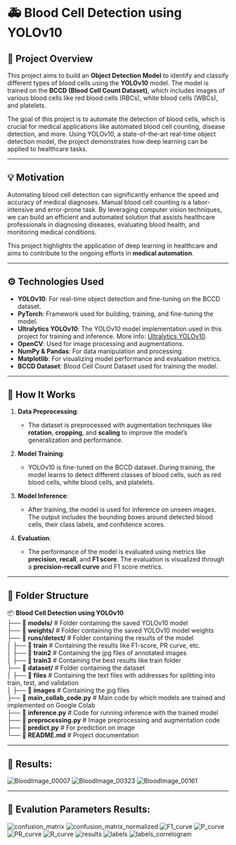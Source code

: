 # 🚑 **Blood Cell Detection using YOLOv10**

## 📖 **Project Overview**
This project aims to build an **Object Detection Model** to identify and classify different types of blood cells using the **YOLOv10** model. The model is trained on the **BCCD (Blood Cell Count Dataset)**, which includes images of various blood cells like red blood cells (RBCs), white blood cells (WBCs), and platelets.

The goal of this project is to automate the detection of blood cells, which is crucial for medical applications like automated blood cell counting, disease detection, and more. Using YOLOv10, a state-of-the-art real-time object detection model, the project demonstrates how deep learning can be applied to healthcare tasks.

---

## 💡 **Motivation**
Automating blood cell detection can significantly enhance the speed and accuracy of medical diagnoses. Manual blood cell counting is a labor-intensive and error-prone task. By leveraging computer vision techniques, we can build an efficient and automated solution that assists healthcare professionals in diagnosing diseases, evaluating blood health, and monitoring medical conditions.

This project highlights the application of deep learning in healthcare and aims to contribute to the ongoing efforts in **medical automation**.

---

## ⚙️ **Technologies Used**
- **YOLOv10**: For real-time object detection and fine-tuning on the BCCD dataset.
- **PyTorch**: Framework used for building, training, and fine-tuning the model.
- **Ultralytics YOLOv10**: The YOLOv10 model implementation used in this project for training and inference. More info: [Ultralytics YOLOv10](https://github.com/ultralytics/yolov5).
- **OpenCV**: Used for image processing and augmentations.
- **NumPy & Pandas**: For data manipulation and processing.
- **Matplotlib**: For visualizing model performance and evaluation metrics.
- **BCCD Dataset**: Blood Cell Count Dataset used for training the model.

---

## 🚀 **How It Works**

1. **Data Preprocessing**:
   - The dataset is preprocessed with augmentation techniques like **rotation**, **cropping**, and **scaling** to improve the model’s generalization and performance.
   
2. **Model Training**:
   - YOLOv10 is fine-tuned on the BCCD dataset. During training, the model learns to detect different classes of blood cells, such as red blood cells, white blood cells, and platelets.
   
3. **Model Inference**:
   - After training, the model is used for inference on unseen images. The output includes the bounding boxes around detected blood cells, their class labels, and confidence scores.
   
4. **Evaluation**:
   - The performance of the model is evaluated using metrics like **precision**, **recall**, and **F1 score**. The evaluation is visualized through a **precision-recall curve** and F1 score metrics.

---

## 📂 **Folder Structure**

📦 **Blood Cell Detection using YOLOv10**  
├── 📂 **models/**                 # Folder containing the saved YOLOv10 model  
├── 📂 **weights/**                # Folder containing the saved YOLOv10 model weights  
├── 📂 **runs/detect/**            # Folder containing the results of the model  
│   ├── 📂 **train**               # Containing the results like F1-score, PR curve, etc.  
│   ├── 📂 **train2**              # Containing the jpg files of annotated images  
│   ├── 📂 **train3**              # Containing the best results like train folder  
├── 📂 **dataset/**                # Folder containing the dataset  
│   ├── 📂 **files**               # Containing the text files with addresses for splitting into train, test, and validation  
│   ├── 📂 **images**              # Containing the jpg files  
├── 📜 **main_collab_code.py**     # Main code by which models are trained and implemented on Google Colab  
├── 📜 **inference.py**            # Code for running inference with the trained model  
├── 📜 **preprocessing.py**        # Image preprocessing and augmentation code  
├── 📜 **predict.py**              # For prediction on image  
└── 📜 **README.md**               # Project documentation  


---

## 📌 Results:

![BloodImage_00007](https://github.com/user-attachments/assets/cacbf0eb-7d5c-4185-a51e-566e0b0b720b)
![BloodImage_00323](https://github.com/user-attachments/assets/c9671864-4271-4b2b-a0f6-8b5d7fc261d1)
![BloodImage_00161](https://github.com/user-attachments/assets/c17d87fe-74a9-41f3-9ed5-0477d5dfd756)

---

## 📌 Evalution Parameters Results:

![confusion_matrix](https://github.com/user-attachments/assets/f5281459-348b-42a2-9546-a707dd9da5e0)
![confusion_matrix_normalized](https://github.com/user-attachments/assets/1d86ceeb-8b64-451f-8e09-21cd1aec612f)
![F1_curve](https://github.com/user-attachments/assets/b6b57d3e-b442-4d3a-9aaf-6286c0906826)
![P_curve](https://github.com/user-attachments/assets/7dfe5af5-a02e-4ac7-818f-edfb240572f4)
![PR_curve](https://github.com/user-attachments/assets/8b8bb262-3661-47a9-8b39-bd04b411c0b5)
![R_curve](https://github.com/user-attachments/assets/c903218c-f3b4-447d-bccb-6194cea612ac)
![results](https://github.com/user-attachments/assets/e1926c91-6fa3-4807-b41b-f771845649b6)
![labels](https://github.com/user-attachments/assets/fa431fde-7218-4156-80b3-2152a7b136e1)
![labels_correlogram](https://github.com/user-attachments/assets/1c89ce1f-c6ba-41c1-ad46-4c0e2bb37f8a)









